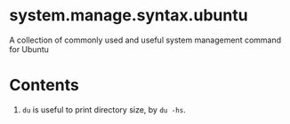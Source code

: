 # system.manage.syntax.ubuntu
A collection of commonly used and useful system management command for Ubuntu

# Contents
1) `du` is useful to print directory size, by `du -hs`.
